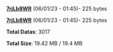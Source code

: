 [**7rjLb8WR**](/data/7rjLb8WR.txt) (06/01/23 - 01:45)- 225 bytes

[**7rjLb8WR**](/data/7rjLb8WR.txt) (06/01/23 - 01:45)- 225 bytes

**Total Datas**: 3017

**Total Size**: 19.42 MB / 19.4 MB